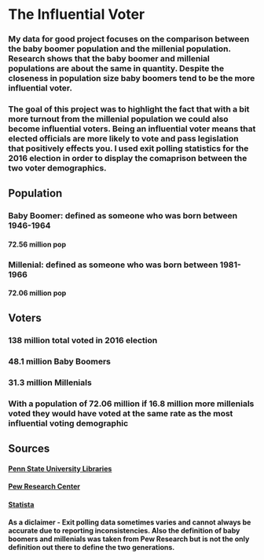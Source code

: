 # The Influential Voter
### My data for good project focuses on the comparison between the baby boomer population and the millenial population.  Research shows that the baby boomer and millenial populations are about the same in quantity.  Despite the closeness in population size baby boomers tend to be the more influential voter.  

### The goal of this project was to highlight the fact that with a bit more turnout from the millenial population we could also become influential voters.  Being an influential voter means that elected officials are more likely to vote and pass legislation that positively effects you. I used exit polling statistics for the 2016 election in order to display the comaprison between the two voter demographics.

## Population
### Baby Boomer: defined as someone who was born between 1946-1964
#### 72.56 million pop
### Millenial: defined as someone who was born between 1981-1966
#### 72.06 million pop

## Voters
### 138 million total voted in 2016 election
### 48.1 million Baby Boomers
### 31.3 million Millenials 
### With a population of 72.06 million if 16.8 million more millenials voted they would have voted at the same rate as the most influential voting demographic
## Sources
#### [Penn State University Libraries](https://guides.libraries.psu.edu/post-election-2016/voter-turnout)
#### [Pew Research Center](https://www.pewresearch.org/fact-tank/2017/07/31/gen-zers-millennials-and-gen-xers-outvoted-boomers-and-older-generations-in-2016-election/ft_19-05-20_millennialvotersupdate_moregenxers_updated/)
#### [Statista](https://www.statista.com/statistics/797321/us-population-by-generation/)
#### As a diclaimer - Exit polling data sometimes varies and cannot always be accurate due to reporting inconsistencies.  Also the definition of baby boomers and millenials was taken from Pew Research but is not the only definition out there to define the two generations.
